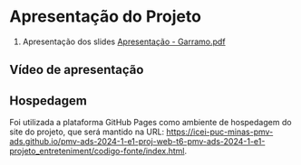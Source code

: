 # Apresentação do Projeto

1. Apresentação dos slides
[Apresentação - Garramo.pdf]([file:///C:/Users/FEAND/Downloads/Apresenta%C3%A7%C3%A3o%20Garramo.pdf](https://github.com/ICEI-PUC-Minas-PMV-ADS/pmv-ads-2024-1-e1-proj-web-t6-pmv-ads-2024-1-e1-projeto_entreteniment/blob/main/apresentacao/Apresenta%C3%A7%C3%A3o%20Garramo.pdf))

## Vídeo de apresentação

## Hospedagem

Foi utilizada a plataforma GitHub Pages como ambiente de hospedagem do site do projeto, que será mantido na URL: https://icei-puc-minas-pmv-ads.github.io/pmv-ads-2024-1-e1-proj-web-t6-pmv-ads-2024-1-e1-projeto_entreteniment/codigo-fonte/index.html.

